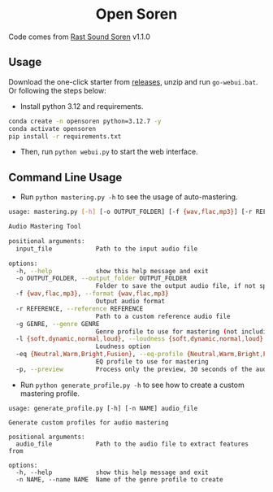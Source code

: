 <div align="center">

# Open Soren

</div>

Code comes from [Rast Sound Soren](https://rastsound.com/downloads/soren/) v1.1.0

## Usage

Download the one-click starter from [releases](https://github.com/SUC-DriverOld/Open-Soren/releases), unzip and run `go-webui.bat`. Or following the steps below:

- Install python 3.12 and requirements.

```bash
conda create -n opensoren python=3.12.7 -y
conda activate opensoren
pip install -r requirements.txt
```

- Then, run `python webui.py` to start the web interface.

## Command Line Usage

- Run `python mastering.py -h` to see the usage of auto-mastering.

```bash
usage: mastering.py [-h] [-o OUTPUT_FOLDER] [-f {wav,flac,mp3}] [-r REFERENCE] [-g GENRE] [-l {soft,dynamic,normal,loud}] [-eq {Neutral,Warm,Bright,Fusion}] [-p] input_file

Audio Mastering Tool

positional arguments:
  input_file            Path to the input audio file

options:
  -h, --help            show this help message and exit
  -o OUTPUT_FOLDER, --output_folder OUTPUT_FOLDER
                        Folder to save the output audio file, if not specified, the output will be saved in the same folder as the input file
  -f {wav,flac,mp3}, --format {wav,flac,mp3}
                        Output audio format
  -r REFERENCE, --reference REFERENCE
                        Path to a custom reference audio file
  -g GENRE, --genre GENRE
                        Genre profile to use for mastering (not including the extension), json file must be present in the genres folder. For example, 'Ambient'
  -l {soft,dynamic,normal,loud}, --loudness {soft,dynamic,normal,loud}
                        Loudness option
  -eq {Neutral,Warm,Bright,Fusion}, --eq-profile {Neutral,Warm,Bright,Fusion}
                        EQ profile to use for mastering
  -p, --preview         Process only the preview, 30 seconds of the audio file
```

- Run `python generate_profile.py -h` to see how to create a custom mastering profile.

```shell
usage: generate_profile.py [-h] [-n NAME] audio_file

Generate custom profiles for audio mastering

positional arguments:
  audio_file            Path to the audio file to extract features from

options:
  -h, --help            show this help message and exit
  -n NAME, --name NAME  Name of the genre profile to create
```